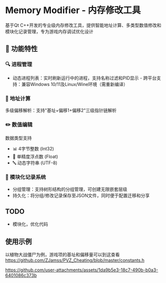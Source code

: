 # Memory Modifier - 内存修改工具
基于Qt C++开发的专业级内存修改工具，提供智能地址计算、多类型数值修改和模块化记录管理，专为游戏内存调试优化设计

## 🚀 功能特性
### 🔍 进程管理
- ​动态进程列表：实时刷新运行中的进程，支持名称过滤和PID显示
​- 跨平台支持：兼容Windows 10/11及Linux/Wine环境（需重新编译）
### 🧮 地址计算
​多级偏移解析：支持"基址+偏移1+偏移2"三级指针链解析
### ✏️ 数值编辑
​数据类型支持
- 📊 4字节整数 (Int32)
- 🎯 单精度浮点数 (Float)
- 🔤 动态字符串 (UTF-8)
### 📂 模块化记录系统
- ​分组管理：支持树形结构的分组管理，可创建无限嵌套层级
- 持久化：将分组/修改记录保存至JSON文件，同时便于配置迁移和分享

## TODO
- 模块化，优化代码

## 使用示例
以植物大战僵尸为例，游戏项的基址和偏移量可以到这查看 https://github.com/ZJamss/PVZ_Cheating/blob/master/constants.h

https://github.com/user-attachments/assets/1da9b5e3-18c7-490b-b0a3-6401086c373b

